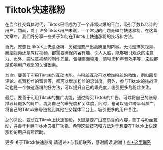 # Tiktok快速涨粉

在当今社交媒体时代，Tiktok已经成为了一个非常火爆的平台，吸引了数以亿计的用户。然而，对于许多Tiktok用户来说，一个常见的问题是如何快速涨粉。在这篇文章中，我们将分享一些关于如何在Tiktok上快速涨粉的技巧和方法。

首先，要想在Tiktok上快速涨粉，关键是要产出高质量的内容。无论是搞笑视频、舞蹈视频还是教程视频，都需要确保内容有趣、引人入胜，能够吸引观众的注意力。此外，要注意视频的制作质量，包括画面稳定、清晰度和声音效果等，这些都是影响用户观感的关键因素。

其次，要善于利用Tiktok的互动功能。与粉丝互动可以增加粉丝的粘性，例如回复评论、点赞粉丝的留言等，都可以增加粉丝的忠诚度。另外，参与Tiktok的挑战活动也是一个快速涨粉的好方法，可以提升自己的曝光度，吸引更多的粉丝关注。

最后，要善于利用Tiktok的推广功能。通过购买Tiktok的广告，可以将自己的账号推荐给更多的用户，提高自己的曝光度和关注度。同时，也可以通过跨平台推广，将自己的Tiktok账号链接到其他社交媒体平台上，吸引更多的用户关注。

总的来说，要想在Tiktok上快速涨粉，关键是要产出高质量的内容，善于与粉丝互动，并善于利用Tiktok的推广功能。希望这些技巧和方法对于想要在Tiktok上快速涨粉的用户有所帮助。

更多 关于Tiktok快速涨粉 请通过✈与我们联系，感谢阅读,谢谢！[点✈这里联系](https://acc.k02.cc)